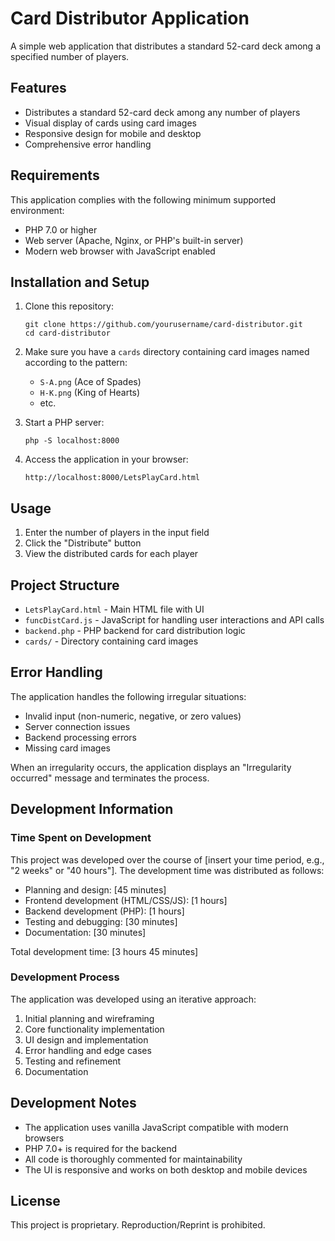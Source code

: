 # Card Distributor Application

A simple web application that distributes a standard 52-card deck among a specified number of players.

## Features

- Distributes a standard 52-card deck among any number of players
- Visual display of cards using card images
- Responsive design for mobile and desktop
- Comprehensive error handling

## Requirements

This application complies with the following minimum supported environment:
- PHP 7.0 or higher
- Web server (Apache, Nginx, or PHP's built-in server)
- Modern web browser with JavaScript enabled

## Installation and Setup

1. Clone this repository:
   ```
   git clone https://github.com/yourusername/card-distributor.git
   cd card-distributor
   ```

2. Make sure you have a `cards` directory containing card images named according to the pattern:
   - `S-A.png` (Ace of Spades)
   - `H-K.png` (King of Hearts)
   - etc.

3. Start a PHP server:
   ```
   php -S localhost:8000
   ```

4. Access the application in your browser:
   ```
   http://localhost:8000/LetsPlayCard.html
   ```

## Usage

1. Enter the number of players in the input field
2. Click the "Distribute" button
3. View the distributed cards for each player

## Project Structure

- `LetsPlayCard.html` - Main HTML file with UI
- `funcDistCard.js` - JavaScript for handling user interactions and API calls
- `backend.php` - PHP backend for card distribution logic
- `cards/` - Directory containing card images

## Error Handling

The application handles the following irregular situations:
- Invalid input (non-numeric, negative, or zero values)
- Server connection issues
- Backend processing errors
- Missing card images

When an irregularity occurs, the application displays an "Irregularity occurred" message and terminates the process.

## Development Information

### Time Spent on Development

This project was developed over the course of [insert your time period, e.g., "2 weeks" or "40 hours"]. The development time was distributed as follows:

- Planning and design: [45 minutes]
- Frontend development (HTML/CSS/JS): [1 hours]
- Backend development (PHP): [1 hours]
- Testing and debugging: [30 minutes]
- Documentation: [30 minutes]

Total development time: [3 hours 45 minutes]

### Development Process

The application was developed using an iterative approach:
1. Initial planning and wireframing
2. Core functionality implementation
3. UI design and implementation
4. Error handling and edge cases
5. Testing and refinement
6. Documentation

## Development Notes

- The application uses vanilla JavaScript compatible with modern browsers
- PHP 7.0+ is required for the backend
- All code is thoroughly commented for maintainability
- The UI is responsive and works on both desktop and mobile devices

## License

This project is proprietary. Reproduction/Reprint is prohibited.
